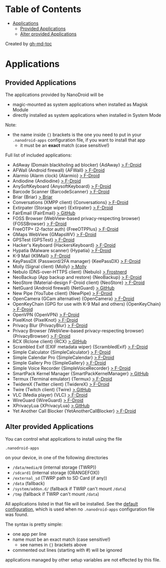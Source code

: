 
Table of Contents
=================

   * [Applications](#applications)
      * [Provided Applications](#provided-applications)
      * [Alter provided Applications](#alter-provided-applications)

Created by [gh-md-toc](https://github.com/ekalinin/github-markdown-toc)

# Applications

## Provided Applications

The applications provided by NanoDroid will be
* magic-mounted as system applications when installed as Magisk Module
* directly installed as system applications when installed in System Mode

Note:
  * the name inside `{}` brackets is the one you need to put in your `.nanodroid-apps` configuration file, if you want to install that app
     * it must be an **exact** match (case sensitive!)

Full list of included applications:
* AdAway (Domain blackholing ad blocker) {AdAway} [> F-Droid](https://f-droid.org/en/packages/org.adaway)
* AFWall (Android firewall) {AFWall} [> F-Droid](https://f-droid.org/en/packages/dev.ukanth.ufirewall)
* Alarmio (Alarm clock) {Alarmio} [> F-Droid](https://f-droid.org/packages/me.jfenn.alarmio)
* Andiodine {Andiodine} [> F-Droid](https://f-droid.org/en/packages/org.xapek.andiodine)
* AnySoftKeyboard {AnysoftKeyboard} [> F-Droid](https://f-droid.org/packages/com.menny.android.anysoftkeyboard)
* Barcode Scanner {BarcodeScanner} [> F-Droid](https://f-droid.org/en/packages/com.google.zxing.client.android)
* Briar {Briar} [> Briar](https://briarproject.org)
* Conversations (XMPP client) {Conversations} [> F-Droid](https://f-droid.org/en/packages/eu.siacs.conversations)
* Extirpater (Storage wiper) {Extirpater} [> F-Droid](https://f-droid.org/en/packages/us.spotco.extirpater)
* FairEmail {FairEmail} [> GitHub](https://github.com/M66B/FairEmail)
* FOSS Browser (WebView-based privacy-respecting browser) {FOSSBrowser} [> F-Droid](https://f-droid.org/packages/de.baumann.browser)
* FreeOTP+ (2-factor auth) {FreeOTPPlus} [> F-Droid](https://f-droid.org/en/packages/org.liberty.android.freeotpplus)
* GMaps WebView {GMapsWV} [> F-Droid](https://f-droid.org/en/packages/us.spotco.maps)
* GPSTest {GPSTest} [> F-Droid](https://f-droid.org/en/packages/com.android.gpstest.osmdroid)
* Hacker's Keyboard {HackersKeyboard} [> F-Droid](https://f-droid.org/en/packages/org.pocketworkstation.pckeyboard)
* Hypatia (Malware scanner) {Hypatia} [> F-Droid](https://f-droid.org/en/packages/us.spotco.malwarescanner)
* K-9 Mail {K9Mail} [> F-Droid](https://f-droid.org/packages/com.fsck.k9)
* KeyPassDX (Password/2FA manager) {KeePassDX} [> F-Droid](https://f-droid.org/en/packages/com.kunzisoft.keepass.libre)
* Molly (Signal client) {Molly} [> Molly](https://molly.im)
* Nebulo (DNS-over-HTTPS client) {Nebulo} [> Frostnerd](https://git.frostnerd.com/PublicAndroidApps/smokescreen)
* NeoBackup (App backup and restore) {NeoBackup} [> F-Droid](https://f-droid.org/en/packages/com.machiav3lli.backup)
* NeoStore (Material-design F-Droid client) {NeoStore} [> F-Droid](https://f-droid.org/en/packages/com.machiav3lli.fdroid)
* NetGuard (Android firewall) {NetGuard} [> GitHub](https://github.com/M66B/NetGuard)
* New Pipe (YouTube client) {NewPipe} [> F-Droid](https://f-droid.org/packages/org.schabi.newpipe)
* OpenCamera (GCam alternative) {OpenCamera} [> F-Droid](https://f-droid.org/packages/net.sourceforge.opencamera)
* OpenKeyChain (GPG for use with K-9 Mail and others) {OpenKeyChain} [> F-Droid](https://f-droid.org/packages/org.sufficientlysecure.keychain)
* OpenVPN {OpenVPN} [> F-Droid](https://f-droid.org/packages/de.blinkt.openvpn)
* PixelKnot {PixelKnot} [> F-Droid](https://f-droid.org/en/packages/info.guardianproject.pixelknot)
* Privacy Blur {PrivacyBlur} [> F-Droid](https://f-droid.org/en/packages/de.mathema.privacyblur)
* Privacy Browser (WebView-based privacy-respecting browser) {PrivacyBrowser} [> F-Droid](https://f-droid.org/en/packages/com.stoutner.privacybrowser.standard)
* RCX (Rclone client) {RCX} [> GitHub](https://github.com/x0b/rcx)
* Scrambled Exif (EXIF metadata wiper) {ScrambledExif} [> F-Droid](https://f-droid.org/en/packages/com.jarsilio.android.scrambledeggsif)
* Simple Calculator {SimpleCalculator} [> F-Droid](https://f-droid.org/en/packages/com.simplemobiletools.calculator)
* Simple Calendar Pro {SimpleCalendar} [> F-Droid](https://f-droid.org/packages/com.simplemobiletools.calendar.pro)
* Simple Gallery Pro {SimpleGallery} [> F-Droid](https://f-droid.org/packages/com.simplemobiletools.gallery.pro)
* Simple Voice Recorder {SimpleVoiceRecorder} [> F-Droid](https://f-droid.org/en/packages/com.simplemobiletools.voicerecorder)
* SmartPack Kernel Manager {SmartPackKernelManager} [> GitHub](https://github.com/SmartPack/SmartPack-Kernel-Manager)
* Termux (Terminal emulator) {Termux} [> F-Droid](https://f-droid.org/packages/com.termux)
* TwidereX (Twitter client) {TwidereX} [> F-Droid](https://f-droid.org/en/packages/com.twidere.twiderex)
* Twire (Twitch client) {Twire} [> GitHub](https://github.com/twireapp/Twire)
* VLC (Media player) {VLC} [> F-Droid](https://f-droid.org/en/packages/org.videolan.vlc)
* WireGuard {WireGuard} [> F-Droid](https://f-droid.org/en/packages/com.wireguard.android)
* XPrivacyLua {XPrivacyLua} [> GitHub](https://github.com/M66B/XPrivacyLua)
* Yet Another Call Blocker {YetAnotherCallBlocker} [> F-Droid](https://f-droid.org/en/packages/dummydomain.yetanothercallblocker)

## Alter provided Applications

You can control what applications to install using the file

`.nanodroid-apps`

on your device, in one of the following directories


* `/data/media/0` (internal storage (TWRP))
* `/sdcard1` (internal storage (ORANGEFOX))
* `/external_sd` (TWRP path to SD Card (if any))
* `/data` (fallback)
* `/system/addon.d/` (fallback if TWRP can't mount `/data`)
* `/tmp` (fallback if TWRP can't mount `/data`)

All applications listed in that file will be installed. See the [default configuration](.nanodroid-apps), which is used when no `.nanodroid-apps` configuration file was found.

The syntax is pretty simple:

* one app per line
* name must be an exact match (case sensitive!)
  * see names in `{}` brackets above
* commented out lines (starting with #) will be ignored

applications managed by other setup variables are not effected by this file.
